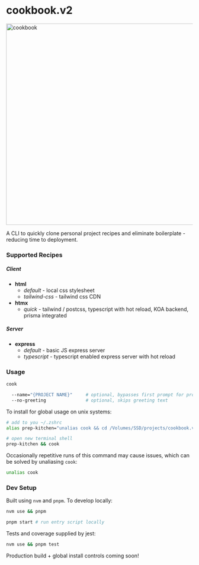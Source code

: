 # cookbook.v2

<img width="544" alt="cookbook" src="https://github.com/jQwitt/cookbook.v2/assets/10406506/5ace7ff4-c0ed-4451-b6b7-12b45d5fd294">

A CLI to quickly clone personal project recipes and eliminate boilerplate - reducing time to deployment.

### Supported Recipes

##### Client

- **html**
  - _default_ - local css stylesheet
  - _tailwind-css_ - tailwind css CDN
- **htmx**
  - _quick_ - tailwind / postcss, typescript with hot reload, KOA backend, prisma integrated

##### Server

- **express**
  - _default_ - basic JS express server
  - _typescript_ - typescript enabled express server with hot reload

### Usage

```bash
cook

  --name="{PROJECT NAME}"     # optional, bypasses first prompt for project name
  --no-greeting               # optional, skips greeting text

```

To install for global usage on unix systems:

```bash
# add to you ~/.zshrc
alias prep-kitchen="unalias cook && cd /Volumes/SSD/projects/cookbook.v2 && nvm use && pnpm prep && cd ~"

# open new terminal shell
prep-kitchen && cook
```

Occasionally repetitive runs of this command may cause issues, which can be solved by unaliasing `cook`:

```bash
unalias cook
```

### Dev Setup

Built using `nvm` and `pnpm`. To develop locally:

```bash
nvm use && pnpm

pnpm start # run entry script locally
```

Tests and coverage supplied by jest:

```bash
nvm use && pnpm test
```

Production build + global install controls coming soon!
